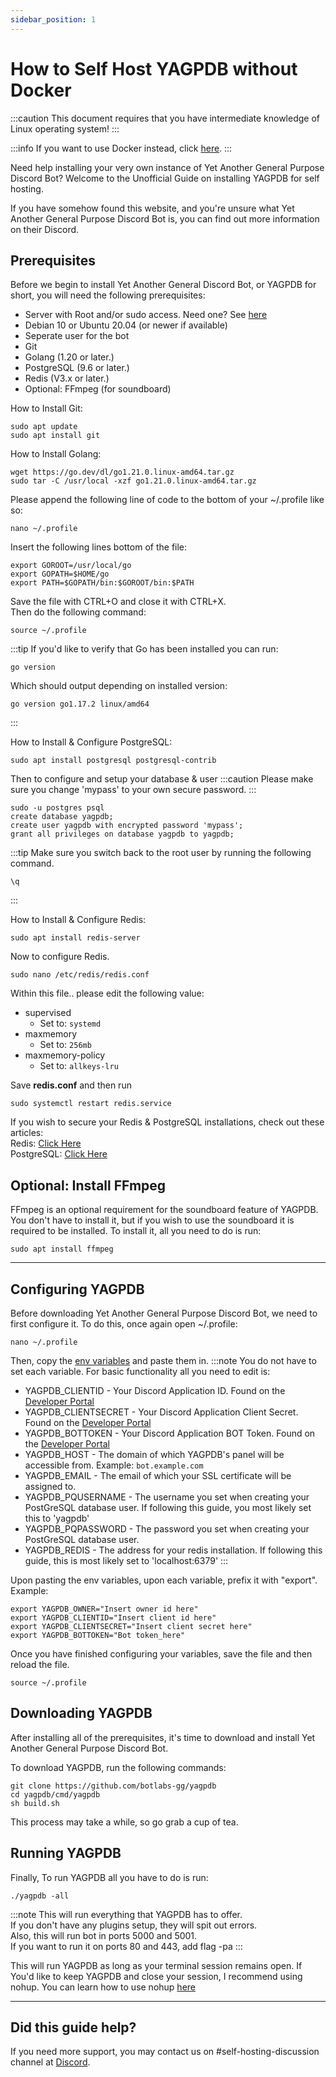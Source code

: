 ```yaml
---
sidebar_position: 1
---
```


# How to Self Host YAGPDB without Docker

:::caution
This document requires that you have intermediate knowledge of Linux operating system!
:::

:::info
If you want to use Docker instead, click [here](./docker).
:::

Need help installing your very own instance of Yet Another General Purpose Discord Bot? Welcome to the Unofficial Guide on installing YAGPDB for self hosting.

If you have somehow found this website, and you're unsure what Yet Another General Purpose Discord Bot is, you can find out more information on their Discord.

## Prerequisites

Before we begin to install Yet Another General Discord Bot, or YAGPDB for short, you will need the following prerequisites:

- Server with Root and/or sudo access. Need one? See [here](/resources/hostingproviders)
- Debian 10 or Ubuntu 20.04 (or newer if available)
- Seperate user for the bot
- Git
- Golang (1.20 or later.)
- PostgreSQL (9.6 or later.)
- Redis (V3.x or later.)
- Optional: FFmpeg (for soundboard)

How to Install Git:
```
sudo apt update
sudo apt install git
```

How to Install Golang:
```
wget https://go.dev/dl/go1.21.0.linux-amd64.tar.gz
sudo tar -C /usr/local -xzf go1.21.0.linux-amd64.tar.gz
```

Please append the following line of code to the bottom of your ~/.profile like so:
```
nano ~/.profile
```

Insert the following lines bottom of the file:
```
export GOROOT=/usr/local/go
export GOPATH=$HOME/go
export PATH=$GOPATH/bin:$GOROOT/bin:$PATH
```

Save the file with CTRL+O and close it with CTRL+X.  
Then do the following command:
```
source ~/.profile
```

:::tip
If you'd like to verify that Go has been installed you can run:
```
go version
```
Which should output depending on installed version:

```
go version go1.17.2 linux/amd64
```
:::

How to Install & Configure PostgreSQL:
```
sudo apt install postgresql postgresql-contrib
```

Then to configure and setup your database & user
:::caution
Please make sure you change 'mypass' to your own secure password.
:::
```
sudo -u postgres psql
create database yagpdb;
create user yagpdb with encrypted password 'mypass';
grant all privileges on database yagpdb to yagpdb;
```
:::tip
Make sure you switch back to the root user by running the following command.
```
\q
```
:::

How to Install & Configure Redis:
```
sudo apt install redis-server
```

Now to configure Redis.
```
sudo nano /etc/redis/redis.conf
```

Within this file.. please edit the following value:

- supervised
  * Set to: `systemd`
- maxmemory
  * Set to: `256mb`
- maxmemory-policy
  * Set to: `allkeys-lru`

Save **redis.conf** and then run
```
sudo systemctl restart redis.service
```

If you wish to secure your Redis & PostgreSQL installations, check out these articles:  
Redis: [Click Here](https://www.gspann.com/resources/blogs/best-practices-to-secure-redis-implementation-in-cloud-infrastructure/)  
PostgreSQL: [Click Here](https://www.upguard.com/blog/10-ways-to-bolster-postgresql-security)

## Optional: Install FFmpeg

FFmpeg is an optional requirement for the soundboard feature of YAGPDB. You don't have to install it, but if you wish to use the soundboard it is required to be installed. To install it, all you need to do is run:
```
sudo apt install ffmpeg
```

---

## Configuring YAGPDB

Before downloading Yet Another General Purpose Discord Bot, we need to first configure it. To do this, once again open ~/.profile:

```
nano ~/.profile
```

Then, copy the [env variables](https://raw.githubusercontent.com/botlabs-gg/yagpdb/master/cmd/yagpdb/sampleenvfile) and paste them in.
:::note
You do not have to set each variable. For basic functionality all you need to edit is:

- YAGPDB_CLIENTID - Your Discord Application ID. Found on the [Developer Portal](https://discord.com/developers)
- YAGPDB_CLIENTSECRET - Your Discord Application Client Secret. Found on the [Developer Portal](https://discord.com/developers)
- YAGPDB_BOTTOKEN - Your Discord Application BOT Token. Found on the [Developer Portal](https://discord.com/developers)
- YAGPDB_HOST - The domain of which YAGPDB's panel will be accessible from. Example: `bot.example.com`
- YAGPDB_EMAIL - The email of which your SSL certificate will be assigned to.
- YAGPDB_PQUSERNAME - The username you set when creating your PostGreSQL database user. If following this guide, you most likely set this to 'yagpdb'
- YAGPDB_PQPASSWORD - The password you set when creating your PostGreSQL database user.
- YAGPDB_REDIS - The address for your redis installation. If following this guide, this is most likely set to 'localhost:6379'
:::

Upon pasting the env variables, upon each variable, prefix it with "export". Example:
```
export YAGPDB_OWNER="Insert owner id here"
export YAGPDB_CLIENTID="Insert client id here"
export YAGPDB_CLIENTSECRET="Insert client secret here"
export YAGPDB_BOTTOKEN="Bot token_here"
```

Once you have finished configuring your variables, save the file and then reload the file.
```
source ~/.profile
```

## Downloading YAGPDB

After installing all of the prerequisites, it's time to download and install Yet Another General Purpose Discord Bot.

To download YAGPDB, run the following commands:
```
git clone https://github.com/botlabs-gg/yagpdb
cd yagpdb/cmd/yagpdb
sh build.sh
```
This process may take a while, so go grab a cup of tea.

## Running YAGPDB

Finally, To run YAGPDB all you have to do is run:
```
./yagpdb -all
```

:::note
This will run everything that YAGPDB has to offer.  
If you don't have any plugins setup, they will spit out errors.  
Also, this will run bot in ports 5000 and 5001.  
If you want to run it on ports 80 and 443, add flag -pa
:::

This will run YAGPDB as long as your terminal session remains open. If You'd like to keep YAGPDB and close your session, I recommend using nohup. You can learn how to use nohup [here](https://hexadix.com/use-nohup-execute-commands-background-keep-running-exit-shell-promt/)

---

## Did this guide help?
If you need more support, you may contact us on #self-hosting-discussion channel at [Discord](https://discord.gg/4udtcA5).

